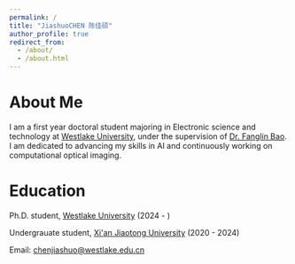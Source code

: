 ```yaml
---
permalink: /
title: "JiashuoCHEN 陈佳硕"
author_profile: true
redirect_from: 
  - /about/
  - /about.html
---
```



# About Me
I am a first year doctoral student majoring in Electronic science and technology at [Westlake University](https://www.westlake.edu.cn/), under the supervision of [Dr. Fanglin Bao](https://www.westlake.edu.cn/faculty/fanglin-bao.shtml). I am dedicated to advancing my skills in AI and continuously working on computational optical imaging. 
# Education
Ph.D. student, [Westlake University](https://www.westlake.edu.cn/) (2024 - )

Undergrauate student, [Xi'an Jiaotong University](https://www.xjtu.edu.cn/) (2020 - 2024)

Email: chenjiashuo@westlake.edu.cn
<script type="text/javascript" src="//rf.revolvermaps.com/0/0/6.js?i=54e0ojatafc&amp;m=7&amp;c=e63100&amp;cr1=ffffff&amp;f=arial&amp;l=0&amp;bv=90&amp;lx=-420&amp;ly=420&amp;hi=20&amp;he=7&amp;hc=a8ddff&amp;rs=80" async="async"></script>
